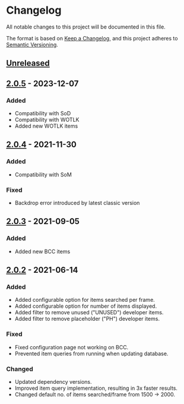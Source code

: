 # Changelog

All notable changes to this project will be documented in this file.

The format is based on [Keep a Changelog](https://keepachangelog.com/en/1.0.0/),
and this project adheres to [Semantic Versioning](https://semver.org/spec/v2.0.0.html).

## [Unreleased]

## [2.0.5] - 2023-12-07

### Added 

- Compatibility with SoD
- Compatibility with WOTLK
- Added new WOTLK items

## [2.0.4] - 2021-11-30

### Added 

- Compatibility with SoM

### Fixed

- Backdrop error introduced by latest classic version

## [2.0.3] - 2021-09-05

### Added 

- Added new BCC items

## [2.0.2] - 2021-06-14

### Added 

- Added configurable option for items searched per frame.
- Added configurable option for number of items displayed.
- Added filter to remove unused ("UNUSED") developer items.
- Added filter to remove placeholder ("PH") developer items.

### Fixed

- Fixed configuration page not working on BCC.
- Prevented item queries from running when updating database.

### Changed

- Updated dependency versions.
- Improved item query implementation, resulting in 3x faster results.
- Changed default no. of items searched/frame from 1500 -> 2000.

[unreleased]: https://github.com/darfink/ItemAutocomplete/compare/v2.0.5...HEAD
[2.0.5]: https://github.com/darfink/ItemAutocomplete/compare/v2.0.4...v2.0.5
[2.0.4]: https://github.com/darfink/ItemAutocomplete/compare/v2.0.3...v2.0.4
[2.0.3]: https://github.com/darfink/ItemAutocomplete/compare/v2.0.2...v2.0.3
[2.0.2]: https://github.com/darfink/ItemAutocomplete/compare/v2.0.1...v2.0.2
